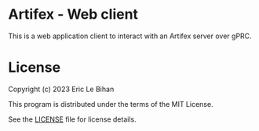 # Artifex - Web client

This is a web application client to interact with an Artifex server over gPRC.

# License

Copyright (c) 2023 Eric Le Bihan

This program is distributed under the terms of the MIT License.

See the [LICENSE](LICENSE) file for license details.
